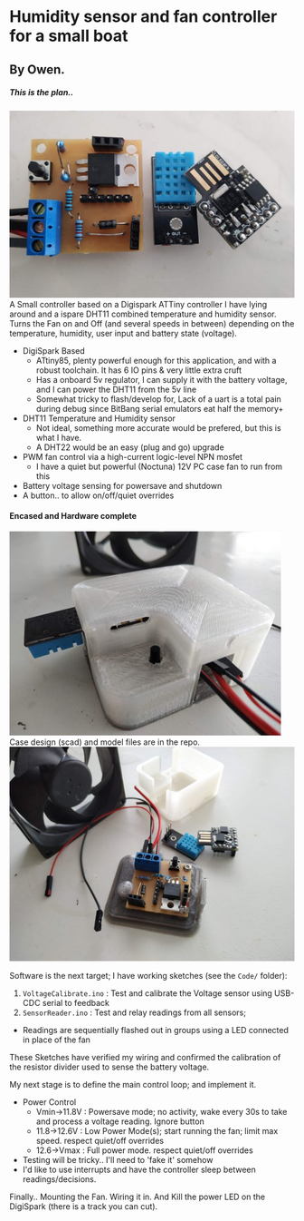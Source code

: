 # Humidity sensor and fan controller for a small boat
## By Owen.
##### This is the plan..
![The Plan](./Docs/parts-s.jpg)
A Small controller based on a Digispark ATTiny controller I have lying around and a ispare DHT11 combined temperature and humidity sensor.
Turns the Fan on and Off (and several speeds in between) depending on the temperature, humidity, user input and battery state (voltage).

* DigiSpark Based
  * ATtiny85, plenty powerful enough for this application, and with a robust toolchain. It has 6 IO pins & very little extra cruft
  * Has a onboard 5v regulator, I can supply it with the battery voltage, and I can power the DHT11 from the 5v line
  * Somewhat tricky to flash/develop for, Lack of a uart is a total pain during debug since BitBang serial emulators eat half the memory+
* DHT11 Temperature and Humidity sensor
  * Not ideal, something more accurate would be prefered, but this is what I have.
  * A DHT22 would be an easy (plug and go) upgrade
* PWM fan control via a high-current logic-level NPN mosfet
  * I have a quiet but powerful (Noctuna) 12V PC case fan to run from this
* Battery voltage sensing for powersave and shutdown
* A button.. to allow on/off/quiet overrides

#### Encased and Hardware complete
![Ready To Fit](./Docs/encased-s.jpg)
Case design (scad) and model files are in the repo.
![Proud](./Docs/complete-s.jpg)

Software is the next target; I have working sketches (see the `Code/` folder):
1. `VoltageCalibrate.ino` : Test and calibrate the Voltage sensor using USB-CDC serial to feedback
2. `SensorReader.ino` : Test and relay readings from all sensors; 
  * Readings are sequentially flashed out in groups using a LED connected in place of the fan

These Sketches have verified my wiring and confirmed the calibration of the resistor divider used to sense the battery voltage.

My next stage is to define the main control loop; and implement it. 
* Power Control
  * Vmin->11.8V : Powersave mode; no activity, wake every 30s to take and process a voltage reading. Ignore button
  * 11.8->12.6V : Low Power Mode(s); start running the fan; limit max speed. respect quiet/off overrides
  * 12.6->Vmax  : Full power mode. respect quiet/off overrides
* Testing will be tricky.. I'll need to 'fake it' somehow
* I'd like to use interrupts and have the controller sleep between readings/decisions.

Finally.. Mounting the Fan. Wiring it in. And Kill the power LED on the DigiSpark (there is a track you can cut).
